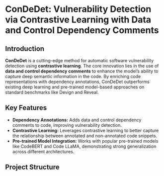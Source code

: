# ConDeDet: Vulnerability Detection via Contrastive Learning with Data and Control Dependency Comments

## Introduction

**ConDeDet** is a cutting-edge method for automatic software vulnerability detection using **contrastive learning**. The core innovation lies in the use of **data and control dependency comments** to enhance the model’s ability to capture deep semantic information in the code. By enriching code representations with dependency annotations, ConDeDet outperforms existing deep learning and pre-trained model-based approaches on standard benchmarks like Devign and Reveal.

## Key Features

- **Dependency Annotations:** Adds data and control dependency comments to code, improving vulnerability detection.
- **Contrastive Learning:** Leverages contrastive learning to better capture the relationship between annotated and non-annotated code snippets.
- **Pre-trained Model Integration:** Works with popular pre-trained models like CodeBERT and Code LLaMA, demonstrating strong generalization across different architectures.

## Project Structure

